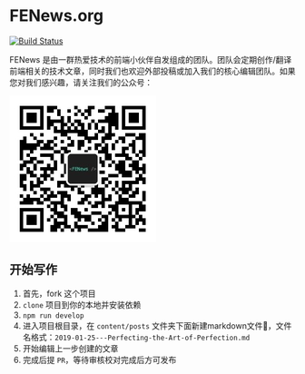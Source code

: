 # FENews.org

[![Build Status](https://travis-ci.com/FENews/FENews.org.svg?branch=master)](https://travis-ci.com/FENews/FENews.org)


FENews 是由一群热爱技术的前端小伙伴自发组成的团队。团队会定期创作/翻译前端相关的技术文章，同时我们也欢迎外部投稿或加入我们的核心编辑团队。如果您对我们感兴趣，请关注我们的公众号：

![公众号](https://github.com/FENews/FENews.org/blob/master/static/media/qrcode.jpg)

## 开始写作
1. 首先，fork 这个项目
2. `clone` 项目到你的本地并安装依赖
3. `npm run develop`
4. 进入项目根目录，在 `content/posts` 文件夹下面新建markdown文件，文件名格式：`2019-01-25---Perfecting-the-Art-of-Perfection.md`
5. 开始编辑上一步创建的文章
6. 完成后提 `PR`，等待审核校对完成后方可发布

<!-- ## Contributors -->